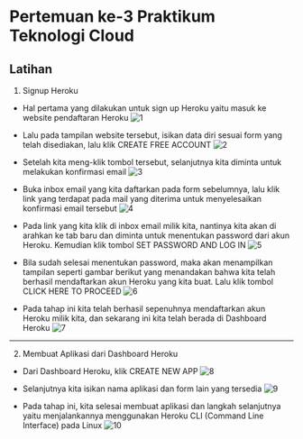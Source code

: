 # Pertemuan ke-3 Praktikum Teknologi Cloud

## Latihan

1. Signup Heroku

- Hal pertama yang dilakukan untuk sign up Heroku yaitu masuk ke website pendaftaran Heroku 
![1](https://github.com/amharnh/tekn-cloud-computing/blob/master/minggu-03/Image/1.png)

- Lalu pada tampilan website tersebut, isikan data diri sesuai form yang telah disediakan, lalu klik CREATE FREE ACCOUNT
![2](https://github.com/amharnh/tekn-cloud-computing/blob/master/minggu-03/Image/2.png)

- Setelah kita meng-klik tombol tersebut, selanjutnya kita diminta untuk melakukan konfirmasi email
![3](https://github.com/amharnh/tekn-cloud-computing/blob/master/minggu-03/Image/3.png)

- Buka inbox email yang kita daftarkan pada form sebelumnya, lalu klik link yang terdapat pada mail yang diterima untuk menyelesaikan konfirmasi email tersebut
![4](https://github.com/amharnh/tekn-cloud-computing/blob/master/minggu-03/Image/4.png)

- Pada link yang kita klik di inbox email milik kita, nantinya kita akan di arahkan ke tab baru dan diminta untuk menentukan password dari akun Heroku. Kemudian klik tombol SET PASSWORD AND LOG IN 
![5](https://github.com/amharnh/tekn-cloud-computing/blob/master/minggu-03/Image/5.png)

- Bila sudah selesai menentukan password, maka akan menampilkan tampilan seperti gambar berikut yang menandakan bahwa kita telah berhasil mendaftarkan akun Heroku yang kita buat. Lalu klik tombol CLICK HERE TO PROCEED
![6](https://github.com/amharnh/tekn-cloud-computing/blob/master/minggu-03/Image/6.png)

- Pada tahap ini kita telah berhasil sepenuhnya mendaftarkan akun Heroku milik kita, dan sekarang ini kita telah berada di Dashboard Heroku
![7](https://github.com/amharnh/tekn-cloud-computing/blob/master/minggu-03/Image/7.png)

---

2. Membuat Aplikasi dari Dashboard Heroku

- Dari Dashboard Heroku, klik CREATE NEW APP
![8](https://github.com/amharnh/tekn-cloud-computing/blob/master/minggu-03/Image/8.png)

- Selanjutnya kita isikan nama aplikasi dan form lain yang tersedia
![9](https://github.com/amharnh/tekn-cloud-computing/blob/master/minggu-03/Image/9.png)

- Pada tahap ini, kita selesai membuat aplikasi dan langkah selanjutnya yaitu menjalankannya menggunakan Heroku CLI (Command Line Interface) pada Linux
![10](https://github.com/amharnh/tekn-cloud-computing/blob/master/minggu-03/Image/10.png)

